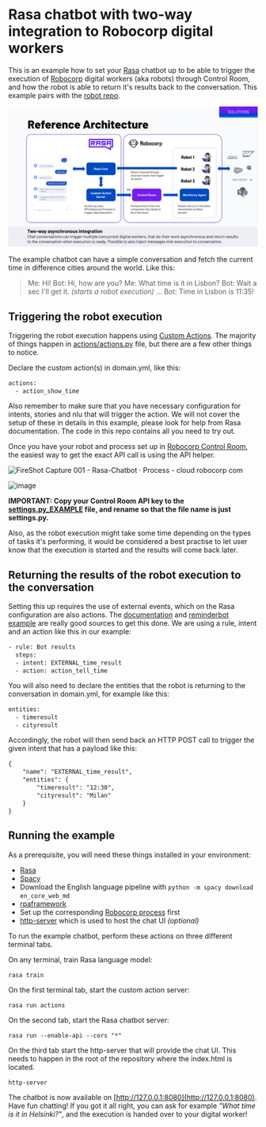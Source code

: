 # Rasa chatbot with two-way integration to Robocorp digital workers

This is an example how to set your [Rasa](https://rasa.com/) chatbot up to be able to trigger the execution of [Robocorp](https://robocorp.com/) digital workers (aka robots) through Control Room, and how the robot is able to return it's results back to the conversation. This example pairs with the [robot repo](https://github.com/robocorp/example-rasa-robot).

<img width="1113" alt="Screenshot 2022-07-01 at 11 51 17" src="architecture.png">

The example chatbot can have a simple conversation and fetch the current time in difference cities around the world. Like this:

> Me: Hi!
> Bot: Hi, how are you?
> Me: What time is it in Lisbon?
> Bot: Wait a sec I'll get it. _(starts a robot execution)_
> ...
> Bot: Time in Lisbon is 11:35!

## Triggering the robot execution

Triggering the robot execution happens using [Custom Actions](https://rasa.com/docs/rasa/custom-actions/). The majority of things happen in [actions/actions.py](/actions/actions.py) file, but there are a few other things to notice.

Declare the custom action(s) in domain.yml, like this:

```
actions:
  - action_show_time
```

Also remember to make sure that you have necessary configuration for intents, stories and nlu that will trigger the action. We will not cover the setup of these in details in this example, please look for help from Rasa documentation. The code in this repo contains all you need to try out.

Once you have your robot and process set up in [Robocorp Control Room](https://cloud.robocorp.com/), the easiest way to get the exact API call is using the API helper.

![FireShot Capture 001 - Rasa-Chatbot · Process - cloud robocorp com](https://user-images.githubusercontent.com/40179958/176874274-933fda72-4617-48a5-a5b8-888f3f8e67a1.png)

![image](https://user-images.githubusercontent.com/40179958/176874242-46d3101b-9380-4d4a-9ba5-9a4e5e1f8c4e.png)

**IMPORTANT: Copy your Control Room API key to the [settings.py_EXAMPLE](settings.py_EXAMPLE) file, and rename so that the file name is just settings.py.**

Also, as the robot execution might take some time depending on the types of tasks it's performing, it would be considered a best practise to let user know that the execution is started and the results will come back later.

## Returning the results of the robot execution to the conversation

Setting this up requires the use of external events, which on the Rasa configuration are also actions. The [documentation](https://rasa.com/docs/rasa/reaching-out-to-user/#external-events) and [reminderbot example](https://github.com/RasaHQ/rasa/tree/main/examples/reminderbot) are really good sources to get this done. We are using a rule, intent and an action like this in our example:

```
- rule: Bot results
  steps:
  - intent: EXTERNAL_time_result
  - action: action_tell_time
```

You will also need to declare the entities that the robot is returning to the conversation in domain.yml, for example like this:

```
entities:
  - timeresult
  - cityresult
```

Accordingly, the robot will then send back an HTTP POST call to trigger the given intent that has a payload like this:

```
{
	"name": "EXTERNAL_time_result",
	"entities": {
		"timeresult": "12:30",
		"cityresult": "Milan"
	}
}
```

## Running the example

As a prerequisite, you will need these things installed in your environment:

- [Rasa](https://rasa.com/docs/rasa/installation)
- [Spacy](https://pypi.org/project/spacy/)
- Download the English language pipeline with `python -m spacy download en_core_web_md`
- [rpaframework](https://pypi.org/project/rpaframework/)
- Set up the corresponding [Robocorp process](https://github.com/robocorp/example-rasa-robot) first
- [http-server](https://www.npmjs.com/package/http-server) which is used to host the chat UI _(optional)_

To run the example chatbot, perform these actions on three different terminal tabs.

On any terminal, train Rasa language model:

```
rasa train
```

On the first terminal tab, start the custom action server:

```
rasa run actions
```

On the second tab, start the Rasa chatbot server:

```
rasa run --enable-api --cors "*"
```

On the third tab start the http-server that will provide the chat UI. This needs to happen in the root of the repository where the index.html is located.

```
http-server
```

The chatbot is now available on [http://127.0.0.1:8080](http://127.0.0.1:8080). Have fun chatting! If you got it all right, you can ask for example _"What time is it in Helsinki?"_, and the execution is handed over to your digital worker!
